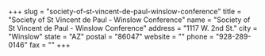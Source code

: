 +++
slug = "society-of-st-vincent-de-paul-winslow-conference"
title = "Society of St Vincent de Paul - Winslow Conference"
name = "Society of St Vincent de Paul - Winslow Conference"
address = "1117 W. 2nd St."
city = "Winslow"
state = "AZ"
postal = "86047"
website = ""
phone = "928-289-0146"
fax = ""
+++
